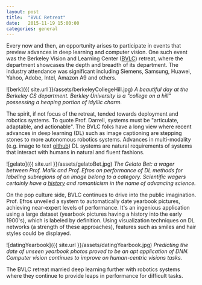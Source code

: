 ```yaml
---
layout: post
title:  "BVLC Retreat"
date:   2015-11-19 15:00:00
categories: general
---
```


Every now and then, an opportunity arises to participate in events that preview advances in deep learning and computer vision.  One such event was the Berkeley Vision and Learning Center ([BVLC][bvlcHome]) retreat, where the department showcases the depth and breadth of its department.  The industry attendance was significant including Siemens, Samsung, Huawei, Yahoo, Adobe, Intel, Amazon A9 and others.

![berk]({{ site.url }}/assets/berkeleyCollegeHill.jpg)
*A beautiful day at the Berkeley CS department.  Berkley University is a "college on a hill" possessing a heaping portion of idyllic charm.*

The spirit, if not focus of the retreat, tended towards deployment and robotics systems.  To quote Prof. Darrell, systems must be "articulate, adaptable, and actionable".  The BVLC folks have a long view where recent advances in deep learning (DL) such as image captioning are stepping stones to more autonomous robotics systems.  Advances in multi-modality (e.g. image to text [github][karpathyGit]) DL systems are natural requirements of systems that interact with humans in natural and fluent fashions.

![gelato]({{ site.url }}/assets/gelatoBet.jpg)
*The Gelato Bet: a wager between Prof. Malik and Prof. Efros on performance of DL methods for labeling subregions of an image belong to a category.  Scientific wagers certainly have a [history][wagersWiki] and romanticism in the name of advancing science.* 

On the pop culture side, BVLC continues to drive into the public imagination.  Prof. Efros unveiled a system to automatically date yearbook pictures, achieving near-expert levels of performance.  It's an ingenious application using a large dataset (yearbook pictures having a history into the early 1900's), which is labeled by definition.  Using visualization techniques on DL networks (a strength of these approaches), features such as smiles and hair styles could be displayed.  

![datingYearbook]({{ site.url }}/assets/datingYearbook.jpg)
*Predicting the date of unseen yearbook photos proved to be an apt application of DNN. Computer vision continues to improve on human-centric visions tasks.*

The BVLC retreat married deep learning further with robotics systems where they continue to provide leaps in performance for difficult tasks.

[wagersWiki]: https://en.wikipedia.org/wiki/Scientific_wager
[karpathyGit]: https://github.com/karpathy/neuraltalk2
[bvlcHome]: http://bvlc.eecs.berkeley.edu/


